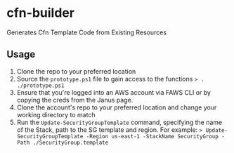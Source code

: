 # cfn-builder
Generates Cfn Template Code from Existing Resources

## Usage
1. Clone the repo to your preferred location
2. Source the `prototype.ps1` file to gain access to the functions
`> . ./prototype.ps1`
3. Ensure that you're logged into an AWS account via FAWS CLI or by copying the creds from the Janus page.
4. Clone the account's repo to your preferred location and change your working directory to match
5. Run the `Update-SecurityGroupTemplate` command, specifying the name of the Stack, path to the SG template and region. For example:
`> Update-SecurityGroupTemplate -Region us-east-1 -StackName SecurityGroup -Path ./SecurityGroup.template`
